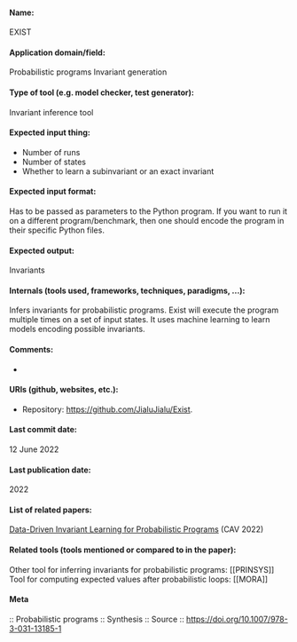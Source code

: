 #### Name:
EXIST

#### Application domain/field:
Probabilistic programs
Invariant generation

#### Type of tool (e.g. model checker, test generator):
Invariant inference tool

#### Expected input thing:
- Number of runs
- Number of states
- Whether to learn a subinvariant or an exact invariant

#### Expected input format:
Has to be passed as parameters to the Python program.
If you want to run it on a different program/benchmark, then one should encode the program in their specific Python files.

#### Expected output:
Invariants

#### Internals (tools used, frameworks, techniques, paradigms, ...):
Infers invariants for probabilistic programs.
Exist will execute the program multiple times on a set of input states. It uses machine learning to learn models encoding possible invariants. 

#### Comments:
-

#### URIs (github, websites, etc.):
- Repository: https://github.com/JialuJialu/Exist.

#### Last commit date:
12 June 2022

#### Last publication date:
2022

#### List of related papers:
[Data-Driven Invariant Learning for Probabilistic Programs](https://doi.org/10.1007/978-3-031-13185-1_3) (CAV 2022)

#### Related tools (tools mentioned or compared to in the paper):
Other tool for inferring invariants for probabilistic programs: [[PRINSYS]]
Tool for computing expected values after probabilistic loops: [[MORA]]

#### Meta
:: Probabilistic programs
:: Synthesis
:: Source :: https://doi.org/10.1007/978-3-031-13185-1
